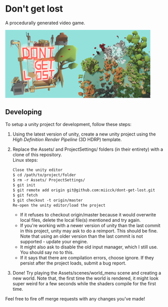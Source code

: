 # Don't get lost
A procedurally generated video game.

![](Assets/pictures/header_capsule.png?raw=true "Title")

## Developing
To setup a unity project for development, follow these steps:
1. Using the latest version of unity, create a new unity project using the *High Definition Render Pipeline* (3D HDRP) template.
2. Replace the Assets/ and ProjectSettings/ folders (in their entirety) with a clone of this repository. <br>
    Linux steps:
    ~~~~
    Close the unity editor
    $ cd /path/to/project/folder
    $ rm -r Assets/ ProjectSettings/
    $ git init
    $ git remote add origin git@github.com:miicck/dont-get-lost.git
    $ git fetch
    $ git checkout -t origin/master
    Re-open the unity editor/load the project
    ~~~~
    - If it refuses to checkout origin/master because it would overwrite local files, delete the local file(s) mentioned and try again.
    - If you're working with a newer version of unity than the last commit in this project, unity may ask to do a 
    reimport. This should be fine. Note that using an older version than the last commit is not supported - update your engine.
    - It might also ask to disable the old input manager, which I still use. You should say no to this.
    - If it says that there are compilation errors, choose ignore. If they persist after the project loads, submit a bug report.
 
3. Done! Try playing the Assets/scenes/world_menu scene and creating a new world. Note that, the first time 
the world is rendered, it might look super weird for a few seconds while the shaders compile for the first time.

Feel free to fire off merge requests with any changes you've made!
